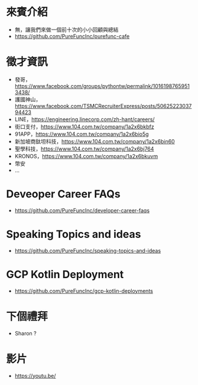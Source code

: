 # 來賓介紹
* 無，讓我們來做一個前十次的小小回顧與總結
* https://github.com/PureFuncInc/purefunc-cafe

# 徵才資訊
* 發哥，https://www.facebook.com/groups/pythontw/permalink/10161987659513438/
* 護國神山，https://www.facebook.com/TSMCRecruiterExpress/posts/5062522303794423
* LINE，https://engineering.linecorp.com/zh-hant/careers/
* 街口支付，https://www.104.com.tw/company/1a2x6bkbfz
* 91APP，https://www.104.com.tw/company/1a2x6bio5g
* 新加坡商鈦坦科技，https://www.104.com.tw/company/1a2x6bin60
* 聖學科技，https://www.104.com.tw/company/1a2x6bj764
* KRONOS，https://www.104.com.tw/company/1a2x6bkuvm
* 幣安
* ...

# Deveoper Career FAQs
* https://github.com/PureFuncInc/developer-career-faqs

# Speaking Topics and ideas
* https://github.com/PureFuncInc/speaking-topics-and-ideas 

# GCP Kotlin Deployment
* https://github.com/PureFuncInc/gcp-kotlin-deployments

# 下個禮拜
* Sharon ? 

# 影片
* https://youtu.be/
